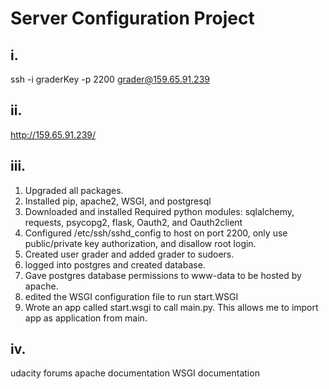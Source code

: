 Server Configuration Project
=============================

i.
--
ssh -i graderKey -p 2200 grader@159.65.91.239

ii.
----
http://159.65.91.239/

iii.
-----
1. Upgraded all packages.
2. Installed pip, apache2, WSGI, and postgresql  
3. Downloaded and installed Required python modules: sqlalchemy, requests, psycopg2,
      flask, Oauth2, and Oauth2client
4. Configured /etc/ssh/sshd_config to host on port 2200, only use public/private
      key authorization, and disallow root login.
5. Created user grader and added grader to sudoers.
6. logged into postgres and created database.
7. Gave postgres database permissions to www-data to be hosted by apache.
9. edited the WSGI configuration file to run start.WSGI
10. Wrote an app called start.wsgi to call main.py.  This allows me to
      import app as application from main.

iv.
-----
udacity forums
apache documentation
WSGI documentation
